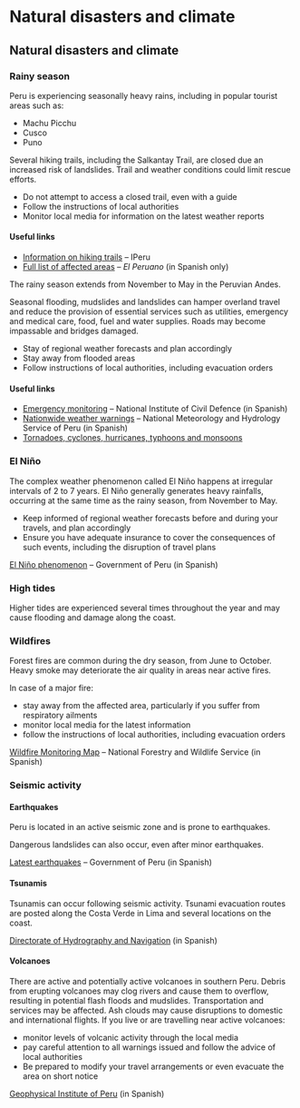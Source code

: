 # Natural disasters and climate

## Natural disasters and climate

### Rainy season

Peru is experiencing seasonally heavy rains, including in popular tourist areas such as:

* Machu Picchu
* Cusco
* Puno

Several hiking trails, including the Salkantay Trail, are closed due an increased risk of landslides. Trail and weather conditions could limit rescue efforts.

* Do not attempt to access a closed trail, even with a guide
* Follow the instructions of local authorities
* Monitor local media for information on the latest weather reports

#### Useful links

* [Information on hiking trails](https://www.peru.travel/en) – IPeru
* [Full list of affected areas](https://busquedas.elperuano.pe/dispositivo/NL/2361170-1) – *El Peruano* (in Spanish only)

The rainy season extends from November to May in the Peruvian Andes.

Seasonal flooding, mudslides and landslides can hamper overland travel and reduce the provision of essential services such as utilities, emergency and medical care, food, fuel and water supplies. Roads may become impassable and bridges damaged.

* Stay of regional weather forecasts and plan accordingly
* Stay away from flooded areas
* Follow instructions of local authorities, including evacuation orders

#### Useful links

* [Emergency monitoring](https://portal.indeci.gob.pe/emergencias/) – National Institute of Civil Defence (in Spanish)
* [Nationwide weather warnings](https://www.senamhi.gob.pe/?&p=aviso-meteorologico) – National Meteorology and Hydrology Service of Peru (in Spanish)
* [Tornadoes, cyclones, hurricanes, typhoons and monsoons](https://travel.gc.ca/travelling/health-safety/hurricanes-typhoons-cyclones-monsoons)

### El Niño

The complex weather phenomenon called El Niño happens at irregular intervals of 2 to 7 years. El Niño generally generates heavy rainfalls, occurring at the same time as the rainy season, from November to May.

* Keep informed of regional weather forecasts before and during your travels, and plan accordingly
* Ensure you have adequate insurance to cover the consequences of such events, including the disruption of travel plans

[El Niño phenomenon](https://www.senamhi.gob.pe/?p=fenomeno-el-nino) – Government of Peru (in Spanish)

### High tides

Higher tides are experienced several times throughout the year and may cause flooding and damage along the coast.

### Wildfires

Forest fires are common during the dry season, from June to October. Heavy smoke may deteriorate the air quality in areas near active fires.

In case of a major fire:

* stay away from the affected area, particularly if you suffer from respiratory ailments
* monitor local media for the latest information
* follow the instructions of local authorities, including evacuation orders

[Wildfire Monitoring Map](https://sniffs.serfor.gob.pe/monitoreo/sami/incendios.html?fbclid=IwAR1OlnrVJ2IPRkwTdck9rqAQElYCtIMvO2vtVe-XAGhr7EPo5RrWJ9to_OY) – National Forestry and Wildlife Service (in Spanish)

### Seismic activity

#### Earthquakes

Peru is located in an active seismic zone and is prone to earthquakes.

Dangerous landslides can also occur, even after minor earthquakes.

[Latest earthquakes](https://ultimosismo.igp.gob.pe/) – Government of Peru (in Spanish)

#### Tsunamis

Tsunamis can occur following seismic activity. Tsunami evacuation routes are posted along the Costa Verde in Lima and several locations on the coast.

[Directorate of Hydrography and Navigation](https://www.dhn.mil.pe/) (in Spanish)

#### Volcanoes

There are active and potentially active volcanoes in southern Peru. Debris from erupting volcanoes may clog rivers and cause them to overflow, resulting in potential flash floods and mudslides. Transportation and services may be affected. Ash clouds may cause disruptions to domestic and international flights. If you live or are travelling near active volcanoes:

* monitor levels of volcanic activity through the local media
* pay careful attention to all warnings issued and follow the advice of local authorities
* Be prepared to modify your travel arrangements or even evacuate the area on short notice

[Geophysical Institute of Peru](http://www.igp.gob.pe/) (in Spanish)